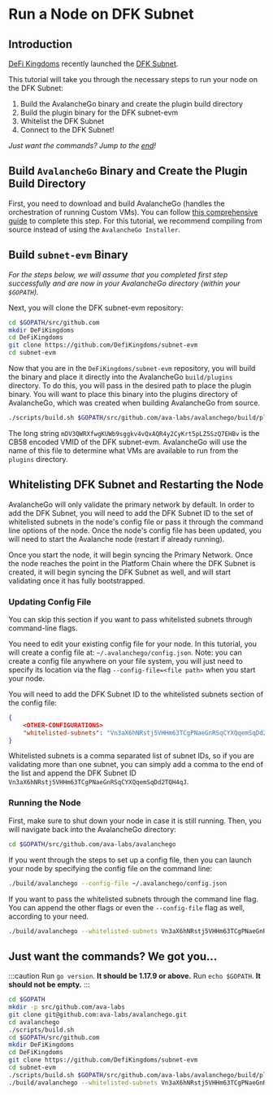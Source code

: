 # Run a Node on DFK Subnet

## Introduction

[DeFi Kingdoms](https://defikingdoms.com/) recently launched the [DFK Subnet](https://subnets.avax.network/defi-kingdoms/dfk-chain/explorer).

This tutorial will take you through the necessary steps to run your node on the DFK Subnet:

1. Build the AvalancheGo binary and create the plugin build directory
2. Build the plugin binary for the DFK subnet-evm
3. Whitelist the DFK Subnet
4. Connect to the DFK Subnet!

_Just want the commands? Jump to the [end](#just-want-the-commands-we-got-you)!_

## Build `AvalancheGo` Binary and Create the Plugin Build Directory

First, you need to download and build AvalancheGo (handles the orchestration of running Custom VMs).
You can follow [this comprehensive guide](../../nodes-and-staking/build/run-avalanche-node.md) to complete
this step. For this tutorial, we recommend compiling from source instead of using the `AvalancheGo Installer`.

## Build `subnet-evm` Binary

_For the steps below, we will assume that you completed first step successfully and are now in your AvalancheGo directory (within your `$GOPATH`)._

Next, you will clone the DFK subnet-evm repository:

```bash
cd $GOPATH/src/github.com
mkdir DeFiKingdoms
cd DeFiKingdoms
git clone https://github.com/DefiKingdoms/subnet-evm
cd subnet-evm
```

Now that you are in the `DeFiKingdoms/subnet-evm` repository, you will build the binary and place it directly into the AvalancheGo `build/plugins` directory. To do this, you will pass in the desired path to place the plugin binary. You will want to place this binary into the plugins directory of AvalancheGo, which was created when building AvalancheGo from source.

```bash
./scripts/build.sh $GOPATH/src/github.com/ava-labs/avalanchego/build/plugins/mDV3QWRXfwgKUWb9sggkv4vQxAQR4y2CyKrt5pLZ5SzQ7EHBv
```

The long string `mDV3QWRXfwgKUWb9sggkv4vQxAQR4y2CyKrt5pLZ5SzQ7EHBv` is the CB58 encoded VMID of the DFK subnet-evm. AvalancheGo will use the name of this file to determine what VMs are available to run from the `plugins` directory.

## Whitelisting DFK Subnet and Restarting the Node

AvalancheGo will only validate the primary network by default. In order to add the DFK Subnet, you will need to add the DFK Subnet ID to the set of whitelisted subnets in the node's config file or pass it through the command line options of the node. Once the node's config file has been updated, you will need to start the Avalanche node (restart if already running).

Once you start the node, it will begin syncing the Primary Network. Once the node reaches the point in the Platform Chain where the DFK Subnet is created, it will begin syncing the DFK Subnet as well, and will start validating once it has fully bootstrapped.

### Updating Config File

You can skip this section if you want to pass whitelisted subnets through command-line flags.

You need to edit your existing config file for your node. In this tutorial, you will create a config file at: `~/.avalanchego/config.json`. Note: you can create a config file anywhere on your file system, you will just need to specify its location via the flag `--config-file=<file path>` when you start your node.

You will need to add the DFK Subnet ID to the whitelisted subnets section of the config file:

```json
{
    <OTHER-CONFIGURATIONS>
    "whitelisted-subnets": "Vn3aX6hNRstj5VHHm63TCgPNaeGnRSqCYXQqemSqDd2TQH4qJ"
}
```

Whitelisted subnets is a comma separated list of subnet IDs, so if you are validating more than one subnet, you can simply add a comma to the end of the list and append the DFK Subnet ID `Vn3aX6hNRstj5VHHm63TCgPNaeGnRSqCYXQqemSqDd2TQH4qJ`.

### Running the Node

First, make sure to shut down your node in case it is still running. Then, you will navigate back into the AvalancheGo directory:

```bash
cd $GOPATH/src/github.com/ava-labs/avalanchego
```

If you went through the steps to set up a config file, then you can launch your node by specifying the config file on the command line:

```bash
./build/avalanchego --config-file ~/.avalanchego/config.json
```

If you want to pass the whitelisted subnets through the command line flag. You can append the other flags or even the `--config-file` flag as well, according to your need.

```bash
./build/avalanchego --whitelisted-subnets Vn3aX6hNRstj5VHHm63TCgPNaeGnRSqCYXQqemSqDd2TQH4qJ
```

## Just want the commands? We got you...

:::caution
Run `go version`. **It should be 1.17.9 or above.** Run `echo $GOPATH`. **It should not be empty.**
:::

```bash
cd $GOPATH
mkdir -p src/github.com/ava-labs
git clone git@github.com:ava-labs/avalanchego.git
cd avalanchego
./scripts/build.sh
cd $GOPATH/src/github.com
mkdir DeFiKingdoms
cd DeFiKingdoms
git clone https://github.com/DefiKingdoms/subnet-evm
cd subnet-evm
./scripts/build.sh $GOPATH/src/github.com/ava-labs/avalanchego/build/plugins/mDV3QWRXfwgKUWb9sggkv4vQxAQR4y2CyKrt5pLZ5SzQ7EHBv
./build/avalanchego --whitelisted-subnets Vn3aX6hNRstj5VHHm63TCgPNaeGnRSqCYXQqemSqDd2TQH4qJ
```
